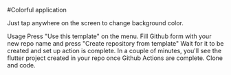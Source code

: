 #Colorful application

Just tap anywhere on the screen to change background color.

Usage
Press "Use this template" on the menu.
Fill Github form with your new repo name and press "Create repository from template"
Wait for it to be created and set up action is complete. In a couple of minutes, you'll see the flutter project created in your repo once Github Actions are complete.
Clone and code.
